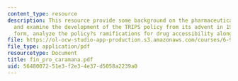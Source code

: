 ```yaml
---
content_type: resource
description: This resource provide some background on the pharmaceutical industry
  and examine the development of the TRIPS policy from its advent in 1994 to its current
  form, analyze the policy?s ramifications for drug accessibility along with the references.
file: https://ol-ocw-studio-app-production.s3.amazonaws.com/courses/6-901-inventions-and-patents-fall-2005/5648007251e3f2e34e37d5058a2239a0_fin_pro_caramana.pdf
file_type: application/pdf
resourcetype: Document
title: fin_pro_caramana.pdf
uid: 56480072-51e3-f2e3-4e37-d5058a2239a0
---
```

